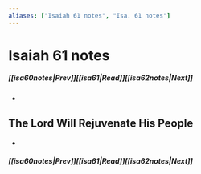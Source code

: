 ```yaml
---
aliases: ["Isaiah 61 notes", "Isa. 61 notes"]
---
```

# Isaiah 61 notes
##### <span class=arrow-left></span>[[isa60notes|Prev]]<span class=navigation-separator></span>[[isa61|Read]]<span class=navigation-separator></span>[[isa62notes|Next]]<span class=arrow-right></span>
- 
## The Lord Will Rejuvenate His People
- 
##### <span class=arrow-left></span>[[isa60notes|Prev]]<span class=navigation-separator></span>[[isa61|Read]]<span class=navigation-separator></span>[[isa62notes|Next]]<span class=arrow-right></span>
